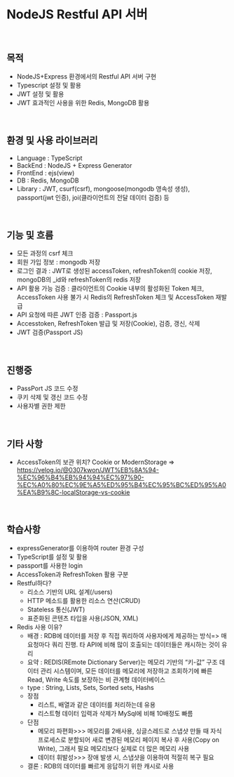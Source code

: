 # NodeJS Restful API 서버
<br/>

## 목적
- NodeJS+Express 환경에서의 Restful API 서버 구현
- Typescript 설정 및 활용
- JWT 설정 및 활용
- JWT 효과적인 사용을 위한 Redis, MongoDB 활용
<br/>

## 환경 및 사용 라이브러리
- Language : TypeScript
- BackEnd : NodeJS + Express Generator
- FrontEnd : ejs(view)
- DB : Redis, MongoDB
- Library : JWT, csurf(csrf), mongoose(mongodb 영속성 생성), passport(jwt 인증), joi(클라이언트의 전달 데이터 검증) 등
<br/>

## 기능 및 흐름
- 모든 과정의 csrf 체크
- 회원 가입 정보 : mongodb 저장
- 로그인 결과 : JWT로 생성된 accessToken, refreshToken의 cookie 저장, mongoDB의 _id와 refreshToken의 redis 저장
- API 활용 가능 검증 : 클라이언트의 Cookie 내부의 활성화된 Token 체크, AccessToken 사용 불가 시 Redis의 RefreshToken 체크 및 AccessToken 재발급
- API 요청에 따른 JWT 인증 검증 : Passport.js
- Accesstoken, RefreshToken 발급 및 저장(Cookie), 검증, 갱신, 삭제
- JWT 검증(Passport JS)
<br/>

## 진행중
- PassPort JS 코드 수정
- 쿠키 삭제 및 갱신 코드 수정
- 사용자별 권한 제한
<br/>

## 기타 사항
- AccessToken의 보관 위치? Cookie or ModernStorage => https://velog.io/@0307kwon/JWT%EB%8A%94-%EC%96%B4%EB%94%94%EC%97%90-%EC%A0%80%EC%9E%A5%ED%95%B4%EC%95%BC%ED%95%A0%EA%B9%8C-localStorage-vs-cookie
<br/>

## 학습사항
- expressGenerator를 이용하여 router 환경 구성
- TypeScript를 설정 및 활용
- passport를 사용한 login
- AccessToken과 RefreshToken 활용 구분
- Restful하다?
  - 리소스 기반의 URL 설계(/users)
  - HTTP 메소드를 활용한 리소스 연산(CRUD)
  - Stateless 통신(JWT)
  - 표준화된 콘텐츠 타입을 사용(JSON, XML)
- Redis 사용 이유?
  - 배경 : RDB에 데이터를 저장 후 직접 쿼리하여 사용자에게 제공하는 방식=> 매 요청마다 쿼리 진행. 타 API에 비해 많이 호출되는 데이터들은 캐시하는 것이 유리
  - 요약 : REDIS(REmote Dictionary Server)는 메모리 기반의 “키-값” 구조 데이터 관리 시스템이며, 모든 데이터를 메모리에 저장하고 조회하기에 빠른 Read, Write 속도를 보장하는 비 관계형 데이터베이스
  - type : String, Lists, Sets, Sorted sets, Hashs
  - 장점
    - 리스트, 배열과 같은 데이터를 처리하는데 유용
    - 리스트형 데이터 입력과 삭제가 MySql에 비해 10배정도 빠름
  - 단점
    - 메모리 파편화>>> 메모리를 2배사용, 싱글스레드로 스냅샷 만들 때 자식 프로세스로 분할되어 새로 변경된 메모리 페이지 복사 후 사용(Copy on Write), 그래서 필요 메모리보다 실제로 더 많은 메모리 사용
    - 데이터 휘발성>>> 장애 발생 시, 스냅샷을 이용하여 적절히 복구 필요
  - 결론 : RDB의 데이터를 빠르게 응답하기 위한 캐시로 사용
